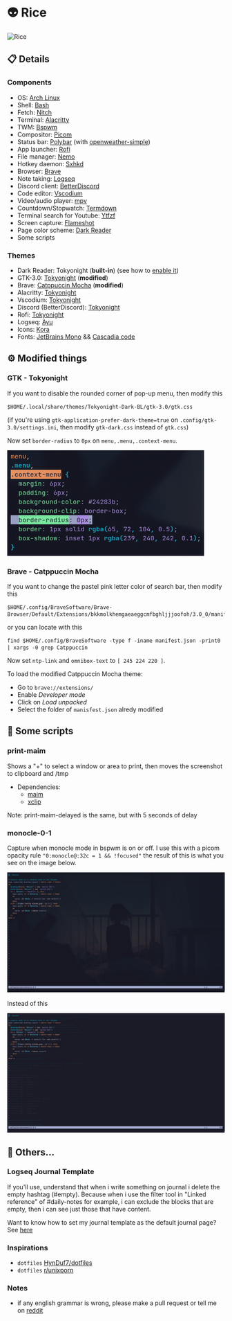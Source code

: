 # 👽 Rice

![Rice](./assets/rice.png "rice")

## 📋 Details

### Components
- OS: [Arch Linux](https://archlinux.org/)
- Shell: [Bash](https://www.gnu.org/software/bash/)
- Fetch: [Nitch](https://github.com/unxsh/nitch)
- Terminal: [Alacritty](https://github.com/alacritty/alacritty)
- TWM: [Bspwm](https://github.com/baskerville/bspwm)
- Compositor: [Picom](https://github.com/yshui/picom)
- Status bar: [Polybar](https://github.com/polybar/polybar) (with [openweather-simple](https://github.com/polybar/polybar-scripts/tree/master/polybar-scripts/openweathermap-simple))
- App launcher: [Rofi](https://github.com/davatorium/rofi)
- File manager: [Nemo](https://github.com/linuxmint/nemo)
- Hotkey daemon: [Sxhkd](https://github.com/baskerville/sxhkd)
- Browser: [Brave](https://github.com/brave/brave-browser)
- Note taking: [Logseq](https://github.com/logseq/logseq)
- Discord client: [BetterDiscord](https://github.com/BetterDiscord/BetterDiscord)
- Code editor: [Vscodium](https://github.com/VSCodium/vscodium)
- Video/audio player: [mpv](https://github.com/mpv-player/mpv)
- Countdown/Stopwatch: [Termdown](https://github.com/trehn/termdown)
- Terminal search for Youtube: [Ytfzf](https://github.com/pystardust/ytfzf)
- Screen capture: [Flameshot](https://github.com/flameshot-org/flameshot)
- Page color scheme: [Dark Reader](https://chrome.google.com/webstore/detail/dark-reader/eimadpbcbfnmbkopoojfekhnkhdbieeh?hl=en)
- Some scripts

### Themes
- Dark Reader: Tokyonight (**built-in**) (see how to [enable it](https://github.com/catppuccin/dark-reader))
- GTK-3.0: [Tokyonight](https://github.com/Fausto-Korpsvart/Tokyo-Night-GTK-Theme) (**modified**)
- Brave: [Catppuccin Mocha](https://chrome.google.com/webstore/detail/catppuccin-chrome-theme-m/bkkmolkhemgaeaeggcmfbghljjjoofoh) (**modified**)
- Alacritty: [Tokyonight](https://github.com/zatchheems/tokyo-night-alacritty-theme)
- Vscodium: [Tokyonight](https://github.com/enkia/tokyo-night-vscode-theme)
- Discord (BetterDiscord): [Tokyonight](https://github.com/Dyzean/Tokyo-Night)
- Rofi: [Tokyonight](https://github.com/Arsemy/rofi-collection)
- Logseq: [Ayu](https://github.com/nmartin84/logseq-tokyo-theme)
- Icons: [Kora](https://github.com/bikass/kora)
- Fonts: [JetBrains Mono](https://github.com/JetBrains/JetBrainsMono) && [Cascadia code](https://github.com/microsoft/cascadia-code)

## ⚙️ Modified things

### GTK - Tokyonight
If you want to disable the rounded corner of pop-up menu, then modify this
```
$HOME/.local/share/themes/Tokyonight-Dark-BL/gtk-3.0/gtk.css
```
(if you're using `gtk-application-prefer-dark-theme=true` on `.config/gtk-3.0/settings.ini`, then modify `gtk-dark.css` instead of `gtk.css`)

Now set `border-radius` to `0px` on `menu,.menu,.context-menu`.

![Part that you'll need to modify](./assets/gtk-context-menu.png "Part to be modified")

### Brave - Catppuccin Mocha
If you want to change the pastel pink letter color of search bar, then modify this
```
$HOME/.config/BraveSoftware/Brave-Browser/Default/Extensions/bkkmolkhemgaeaeggcmfbghljjjoofoh/3.0_0/manifest.json
```
or you can locate with this
```
find $HOME/.config/BraveSoftware -type f -iname manifest.json -print0 | xargs -0 grep Catppuccin
```
Now set `ntp-link` and `omnibox-text` to `[ 245 224 220 ]`.

To load the modified Catppuccin Mocha theme:
 - Go to `brave://extensions/`
 - Enable *Developer mode*
 - Click on *Load unpacked*
 - Select the folder of `manisfest.json` alredy modified

## 📜 Some scripts

### print-maim
Shows a "+" to select a window or area to print, then moves the screenshot to clipboard and /tmp

- Dependencies:
	- [maim](https://github.com/naelstrof/maim)
	- [xclip](https://github.com/astrand/xclip)

Note: print-maim-delayed is the same, but with 5 seconds of delay

### monocle-0-1
Capture when monocle mode in bspwm is on or off. I use this with a picom opacity rule `"0:monocle@:32c = 1 && !focused"` the result of this is what you see on the image below.

![monocle-script-on](./assets/monocle-script-on.png "monocle-script-off")

Instead of this

![monocle-script-off](./assets/monocle-script-off.png "monocle-script-off")

## 🗿 Others...

### Logseq Journal Template

If you'll use, understand that when i write something on journal i delete the empty hashtag (#empty). Because when i use the filter tool in "Linked reference" of #daily-notes for example, i can exclude the blocks that are empty, then i can see just those that have content.

Want to know how to set my journal template as the default journal page? See [here](https://thinkstack.club/how-to-set-up-an-automated-daily-template-in-logseq/#how-to-set-a-daily-recurring-template)

### Inspirations 
- `dotfiles` [HynDuf7/dotfiles](https://github.com/HynDuf7/dotfiles)
- `dotfiles` [r/unixporn](https://www.reddit.com/r/unixporn/)

### Notes
- if any english grammar is wrong, please make a pull request or tell me on [reddit](https://www.reddit.com/user/Arsemy)
